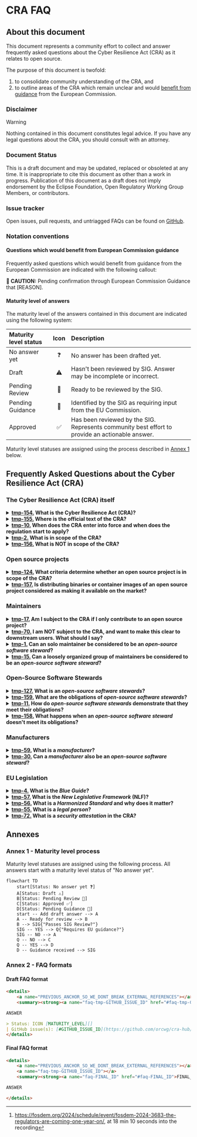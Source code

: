 # CRA FAQ

## About this document

This document represents a community effort to collect and answer frequently asked questions about the Cyber Resilience Act (CRA) as it relates to open source. 

The purpose of this document is twofold:

1. to consolidate community understanding of the CRA, and
2. to outline areas of the CRA which remain unclear and would [benefit from guidance][] from the European Commission.

### Disclaimer

> [!WARNING]
> Nothing contained in this document constitutes legal advice. If you have any legal questions about the CRA, you should consult with an attorney.

### Document Status

This is a draft document and may be updated, replaced or obsoleted at any time. It is inappropriate to cite this document as other than a work in progress. Publication of this document as a draft does not imply endorsement by the Eclipse Foundation, Open Regulatory Working Group Members, or contributors.

### Issue tracker

Open issues, pull requests, and untriagged FAQs can be found on [GitHub](https://github.com/orcwg/cra-hub/labels/FAQ).

### Notation conventions

#### Questions which would benefit from European Commission guidance

Frequently asked questions which would benefit from guidance from the European Commission are indicated with the following callout:

**🛑 CAUTION:** Pending confirmation through European Commission Guidance that [REASON].

#### Maturity level of answers

The maturity level of the answers contained in this document are indicated using the following system:

| Maturity level status | Icon | Description |
| :-------------------- |:----:| :---------- |
| No answer yet         |   ❓  | No answer has been drafted yet. |
| Draft                 |   ⚠️  | Hasn't been reviewed by SIG. Answer may be incomplete or incorrect. |
| Pending Review        |   👀  | Ready to be reviewed by the SIG. |
| Pending Guidance      |   🛑  | Identified by the SIG as requiring input from the EU Commission. |
| Approved              |   ✅  | Has been reviewed by the SIG. Represents community best effort to provide an actionable answer. |

Maturity level statuses are assigned using the process described in [Annex 1](#annex-1) below.


## Frequently Asked Questions about the Cyber Resilience Act (CRA)

### The Cyber Resilience Act (CRA) itself

<details>
    <a name="q-what-is-the-cyber-resilience-act-cra"></a>
    <summary><strong><a name="faq-tmp-154" href="#faq-tmp-154">tmp-154.</a> What is the Cyber Resilience Act (CRA)?</strong></summary>

The Cyber Resilience Act (CRA) is a new EU Regulation that aims to safeguard consumers and businesses who use software or products with digital components. It creates mandatory cybersecurity requirements for manufacturers and retailers that extend throughout the product lifecycle and the whole software supply chain (including all open source dependencies and transitive dependencies) and helps consumers and business identify such products through the [CE mark](https://en.wikipedia.org/wiki/CE_marking).

> Status: ⚠️ [Draft][]
| GitHub issue(s): [#154](https://github.com/orcwg/cra-hub/issues/154)
</details>

<details>
    <a name="q-where-is-the-official-text-of-the-cra"></a>
    <summary><strong><a name="faq-tmp-155" href="#faq-tmp-155">tmp-155.</a> Where is the official text of the CRA?</strong></summary>

The final text of the CRA can be found on [EUR-Lex][CRA] ([English HTML version][CRA HTML]).

> Status: ⚠️ [Draft][]
| GitHub issue(s): [#155](https://github.com/orcwg/cra-hub/issues/155)
</details>


<details>
    <a name="q-when-does-the-cra-enter-into-force-and-when-does-the-regulation-start-to-apply"></a>
    <summary><strong><a name="faq-tmp-10" href="#faq-tmp-10">tmp-10.</a> When does the CRA enter into force and when does the regulation start to apply?</strong></summary>

The CRA enters into force on December 11, 2024. Reporting obligations of manufacturers ([Article 14][]) start to apply on September 11, 2026.
The notification of conformity of assement bodies ([Chapter IV][]) start to apply on June 11, 2026. Everything else starts to apply on December 11, 2027.

```mermaid
%%{init: {'theme':'base'}}%%
gantt
    title CRA Implementation Timeline
    dateFormat  YYYY-MM-DD
    axisFormat %Y-Q%q
    tickInterval 3month

    Drafting phase: 2024-01-01, 2024-11-20
    Publication in the Official Journal of the EU (November 20, 2024): milestone, 2024-11-20, 5m
    Entry into force (December 11, 2024): milestone, 2024-12-11, 5m
    Implementation phase: 2024-12-11, 3y
    Reporting obligations of manufacturers (September 11, 2026): milestone, 2026-09-11, 5m
    Notification of conformity of assement bodies (June 11, 2026): milestone, 2027-06-11, 5m
    All other obligations (December 11, 2027): milestone, 2027-12-11, 5m
    Application phase: 2026-09-11, 2029-06-30
```

> Status: ⚠️ [Draft][]
| GitHub issue(s): [#10](https://github.com/orcwg/cra-hub/issues/10)
</details>

<details>
    <a name="q-what-is-in-scope-of-the-cra"></a>
    <summary><strong><a name="faq-tmp-2" href="#faq-tmp-2">tmp-2.</a> What is in scope of the CRA?</strong></summary>

The following types of product are in scope of the CRA:

- Hardware products (e.g. laptops, smart appliances, mobile phones, network equipment, CPUs, etc.)
- Software products (e.g. operating systems, word processing, games or mobile apps, software libraries, etc.)
- Remote data processing solutions for any of the above, as far as they are necessary for a product to perform its functions (e.g. cloud-based services that allow control of a smart lock at a distance, remote database that backs-up user preferences, etc.)

> Status: ⚠️ [Draft][]
| GitHub issue(s): [#2](https://github.com/orcwg/cra-hub/issues/2)
</details>


<details>
    <a name="q-what-is-not-in-scope-of-the-cra"></a>
    <summary><strong><a name="faq-tmp-156" href="#faq-tmp-156">tmp-156.</a> What is NOT in scope of the CRA?</strong></summary>

The following types of product are NOT in scope of the CRA:

- Products already covered by other regulations or directives: civil aviation equipment ([2018/1139][]), marine equipment ([2014/90][]), medical devices ([2017/745][] and [2017/746][]), motor vehicles ([2019/2144][]), and software as a service (SaaS) ([NIS 2][])
- Products exclusively designed for national security or defence purposes
- Products specifically designed to process classified information

_It is worth noting however, that the intent of the EU legislators is to harmonize the various regulations mentioned above with the CRA in the near future._

> Status: ⚠️ [Draft][]
| GitHub issue(s): [#156](https://github.com/orcwg/cra-hub/issues/156)
</details>


### Open source projects

<details>
    <a name="q-what-criteria-determine-whether-an-open-source-project-is-in-scope-of-the-cra"></a>
    <summary><strong><a name="faq-tmp-124" href="#faq-tmp-124">tmp-124.</a> What criteria determine whether an open source project is in scope of the CRA?</strong></summary>

> Status: ❓ [No answer yet][]
| GitHub issue(s): [#124](https://github.com/orcwg/cra-hub/issues/124)
</details>


<details>
    <a name="q-is-distributing-binaries-or-container-images-of-an-open-source-project-considered-as-making-it-available-on-the-market"></a>
    <summary><strong><a name="faq-tmp-157" href="#faq-tmp-157">tmp-157.</a> Is distributing binaries or container images of an open source project considered as making it available on the market?</strong></summary>

No. Monetization by the original manufacturer is what determines whether a product is made available on the market. As per [Recital 18][], merely supplying open source components isn't indicative of a commercial activity:

> Furthermore, the supply of products with digital elements qualifying as free and open-source software components intended for integration by other manufacturers into their own products with digital elements should be considered to be making available on the market only if the component is monetised by its original manufacturer. […] In addition, the mere presence of regular releases should not in itself lead to the conclusion that a product with digital elements is supplied in the course of a commercial activity.

> Status: ⚠️ [Draft][]
| GitHub issue(s): [#157](https://github.com/orcwg/cra-hub/issues/157)
</details>


### Maintainers

<details>
    <a name="q-am-i-subject-to-the-cra-if-i-only-contribute-to-an-open-source-project"></a>
    <summary><strong><a name="faq-tmp-17" href="#faq-tmp-17">tmp-17.</a> Am I subject to the CRA if I only contribute to an open source project?</strong></summary>

No. Contributions to an open source project are explicitely not in scope of the CRA. See [Recital 18][]: 

> This Regulation does not apply to natural or legal persons who contribute with source code to products with digital elements qualifying as free and open-source software that are not under their responsibility.

> Status: ⚠️ [Draft][]
| GitHub issue(s): [#17](https://github.com/orcwg/cra-hub/issues/17)
</details>


<details>
    <summary><strong><a name="faq-tmp-70" href="#faq-tmp-70">tmp-70.</a> I am NOT subject to the CRA, and want to make this clear to downstream users. What should I say?</strong></summary>
  
Reply to their requests, stating the following:
<code>
- On the basis of [Recital 18 of the Cyber Resilience Act](https://eur-lex.europa.eu/legal-content/EN/TXT/HTML/?uri=OJ:L_202402847#rct_18), I do not fall within the scope of the regulation, and cannot be considered as a Manufacturer or an Open source software steward under the Cyber Resilience Act.
- On the basis of [Recital 15 of the Product Liability Directive](https://eur-lex.europa.eu/legal-content/EN/TXT/HTML/?uri=OJ:L_202402853#rct_15), I cannot be held liable for your use of my code.
- **While I don't have obligations towards you, you may have some towards me:**
	- On the basis of [Article 13.6 the Cyber Resilience Act](https://eur-lex.europa.eu/legal-content/EN/TXT/HTML/?uri=OJ:L_202402847#art_13), if you believe you have found a security flaw in this code, you are responsible for reporting it by following the vulnerability disclosure process here: << project link >>. You are also responsible for fixing it within your product and providing the fix upstream.
</code>

> Status: ⚠️ [Draft][]
| GitHub issue(s): [#70](https://github.com/orcwg/cra-hub/issues/70)
</details>


<details>
    <a name="q-can-an-solo-maintainer-be-considered-to-be-an-open-source-software-steward"></a>
    <summary><strong><a name="faq-tmp-1" href="#faq-tmp-1">tmp-1.</a> Can an solo maintainer be considered to be an <em>open-source software steward</em>?</strong></summary>

No. As defined in [Article 3(14)][], an _open-source software steward_ must be a _legal person_ (e.g. a company, an organization, etc.) in contrast with a _natural person_ (i.e. a human being). The obligations of _open-source software stewards_ described in [Article 24][] therefore do not apply to solo maintainers. It is worth noting however, that _natural persons_ are subject to the same obligations as _legal persons_ would be should they monetize their poject.

**🛑 CAUTION:** Pending confirmation through European Commission Guidance that _legal persons_ do not include _natural persons_ in the context of the CRA.

> Status: ⚠️ [Draft][]
| GitHub issue(s): [#1](https://github.com/orcwg/cra-hub/issues/1)
</details>


<details>
    <a name="q-can-a-loosely-organized-group-of-maintainers-be-considered-to-be-an-open-source-software-steward"></a>
    <summary><strong><a name="faq-tmp-15" href="#faq-tmp-15">tmp-15.</a> Can a loosely organized group of maintainers be considered to be an <em>open-source software steward</em>?</strong></summary>

No. As defined in [Article 3(14)][], an _open-source software steward_ must be a _legal person_, which in the context of the CRA means an legal entity such as a business or nonprofit.

**🛑 CAUTION:** Pending confirmation through European Commission Guidance that _legal persons_ do not include _natural persons_ in the context of the CRA.

> Status: ⚠️ [Draft][]
| GitHub issue(s): [#15](https://github.com/orcwg/cra-hub/issues/15)
</details>


### Open-Source Software Stewards

<details>
    <a name="q-what-is-an-open-source-software-steward"></a>
    <summary><strong><a name="faq-tmp-127" href="#faq-tmp-127">tmp-127.</a> What is an <em>open-source software stewards</em>?</strong></summary>

_Open-source software steward_ is a term defined in [Article 3(14)][] of the CRA, to subject specific organisations to a subset of CRA obligations because they exist to support free and open source software that is intended for commercial activities (by others):

> ‘open-source software steward’ means a legal person, other than a manufacturer, that has the purpose or objective of systematically providing support on a sustained basis for the development of specific products with digital elements, qualifying as free and open-source software and intended for commercial activities, and that ensures the viability of those products;

[Recital 19][] states "Open-source software stewards include certain foundations as well as entities that develop and publish free and open-source software in a business context, including not-for-profit entities." At [FOSDEM 2024][FOSDEM24], the European Commission provided three examples of entities the co-legislators had in mind [^EC@FOSDEM24]:

  1. Foundations supporting specific FOSS projects
  2. Companies that build FOSS for their own use but make it public
  3. Not-for-profit entities that develop FOSS

> Status: ⚠️ [Draft][]
| GitHub issue(s): [#127](https://github.com/orcwg/cra-hub/issues/127)
</details>


<details>
    <a name="q-what-are-the-obligations-of-open-source-software-stewards"></a>
    <summary><strong><a name="faq-tmp-159" href="#faq-tmp-159">tmp-159.</a> What are the obligations of <em>open-source software stewards</em>?</strong></summary>

_Open-source software steward_ are subject to a "light-touch and tailor-made regulatory regime" ([Recital 19][]), defined in [Article 24][].

> Status: ⚠️ [Draft][]
| GitHub issue(s): [#159](https://github.com/orcwg/cra-hub/issues/159)
</details>

<details>
    <a name="q-how-do-open-source-software-stewards-demonstrate-that-they-meet-their-obligations"></a>
    <summary><strong><a name="faq-tmp-11" href="#faq-tmp-11">tmp-11.</a> How do <em>open-source software stewards</em> demonstrate that they meet their obligations?</strong></summary>

> Status: ❓ [No answer yet][]
| GitHub issue(s): [#11](https://github.com/orcwg/cra-hub/issues/11)
</details>


<details>
    <a name="q-what-happens-when-an-open-source-software-steward-doesnt-meet-its-obligations"></a>
    <summary><strong><a name="faq-tmp-158" href="#faq-tmp-158">tmp-158.</a> What happens when an <em>open-source software steward</em> doesn't meet its obligations?</strong></summary>

> Status: ❓ [No answer yet][]
| GitHub issue(s): [#158](https://github.com/orcwg/cra-hub/issues/158)
</details>


### Manufacturers

<details>
    <a name="q-what-is-a-manufacturer"></a>
	<summary><strong><a name="faq-tmp-59" href="#faq-tmp-59">tmp-59.</a> What is a <em>manufacturer</em>?</strong></summary>

The term _Manufacturer_ is defined in [Article 3(13)][] of the CRA:
	
> ‘manufacturer’ means a natural or legal person who develops or manufactures products with digital elements or has products with digital elements designed, developed or manufactured, and markets them under its name or trademark, whether for payment, monetisation or free of charge;

> Status: ⚠️ [Draft][]
| GitHub issue(s): [#59](https://github.com/orcwg/cra-hub/issues/59)
</details>


<details>
	<a name="q-can-a-manufacturer-also-be-an-open-source-software-steward"></a>
	<summary><strong><a name="faq-tmp-30" href="#faq-tmp-30">tmp-30.</a> Can a <em>manufacturer</em> also be an <em>open-source software steward</em>?</strong></summary>

Yes, a _manufacturer_ can also be an _open-source software steward_, but it cannot be both the _manufacturer_ and _open-source software steward_ of the same project.

> Status: ⚠️ [Draft][]
| GitHub issue(s): [#30](https://github.com/orcwg/cra-hub/issues/30)
</details>


### EU Legislation

<details>
	<a name="q-what-is-the-blue-guide"></a>
	<summary><strong><a name="faq-tmp-4" href="#faq-tmp-4">tmp-4.</a> What is the <em>Blue Guide</em>?</strong></summary>

The [Blue Guide][] is one of the main reference documents of the European Commission explaining how to implement legislation based on the New Legislative Framework (NLF). Unlike the CRA, the Blue Guide does not have legal force. It predates the CRA and only discusses software as something embedded into a physical product, not as standalone.
For this reason, until an updated version is available, the Blue Guide's guidance should be read in light of the CRA's wider scope and take into account the nuances introduced in the CRA for software. For example, on the concept of "commercial activity", [Recital 18][] CRA provides more specific guidance on "monetisation" and "non-profit organisations" than is available in the Blue Guide's "Making available on the market" section.

> Status: ⚠️ [Draft][]
| GitHub issue(s): [#4](https://github.com/orcwg/cra-hub/issues/4)
</details>


<details>
    <a name="q-what-is-the-new-legislative-framework-nlf"></a>
    <summary><strong><a name="faq-tmp-57" href="#faq-tmp-57">tmp-57.</a> What is the <em>New Legislative Framework</em> (NLF)?</strong></summary>	

> Status: ❓ [No answer yet][]
| GitHub issue(s): [#56](https://github.com/orcwg/cra-hub/issues/56)
</details>


<details>
    <a name="q-what-is-a-harmonized-standard-and-why-does-it-matter"></a>
    <summary><strong><a name="faq-tmp-56" href="#faq-tmp-56">tmp-56.</a> What is a <em>Harmonized Standard</em> and why does it matter?</strong></summary>	

A _Harmonized Standard_ is a standard developed by European Standardization organisations, which is designed to provide organisations who follow them with a presumption of compliance with the law. It takes the legal requirements of the law and translates them into technical requirements for those implementing it. The Harmonised Standards for the Cyber Resilience Act will define how most developers comply with the law.
  
> Status: ⚠️ [Draft][]
| GitHub issue(s): [#56](https://github.com/orcwg/cra-hub/issues/56)
</details>


<details>
	<a name="q-what-is-a-legal-person"></a>
	<summary><strong><a name="faq-tmp-55" href="#faq-tmp-55">tmp-55.</a> What is a <em>legal person</em>?</strong></summary>

In the context of the CRA, a _legal person_ means an legal entity such as a business or nonprofit.

**🛑 CAUTION:** Pending confirmation through European Commission Guidance that _legal persons_ do not include _natural persons_ in the context of the CRA.

> Status: ⚠️ [Draft][]
| GitHub issue(s): [#55](https://github.com/orcwg/cra-hub/issues/55)
</details>

<details>
    <a name="q-what-is-a-security-attestation-in-the-cra"></a>
    <summary><strong><a name="faq-tmp-72" href="#faq-tmp-72">tmp-72.</a> What is a <em>security attestation</em> in the CRA?</strong></summary>

Security attestations in the CRA are an optional extension that do not exist yet. They may exist in the future, should the European Commission choose to establish them, with a legislative process called a "delegated act". Until such time, any resemblence with concepts elsewhere by the name of "attestation" is coincidental and should not restrict their future design in the CRA. For example, the "Secure Software Development Attestation" as a concept in the US is unrelated to the CRA.

> Status: ⚠️ [Draft][]
| GitHub issue(s): [#72](https://github.com/orcwg/cra-hub/issues/72)
</details>

## Annexes

### Annex 1 - Maturity level process

<a name="annex-1"></a>
Maturity level statuses are assigned using the following process. All answers start with a maturity level status of "No answer yet".

```mermaid
flowchart TD
    start[Status: No answer yet ❓]
    A[Status: Draft ⚠️]
    B[Status: Pending Review 👀]
    C[Status: Approved ✅]
    D[Status: Pending Guidance 🛑]
    start -- Add draft answer --> A
    A -- Ready for review --> B
    B --> SIG{"Passes SIG Review?"}
    SIG -- YES --> Q{"Requires EU guidance?"}
    SIG -- NO --> A
    Q -- NO --> C
    Q -- YES --> D
    D -- Guidance received --> SIG
```

### Annex 2 - FAQ formats

#### Draft FAQ format

```md
<details>
    <a name="PREVIOUS_ANCHOR_SO_WE_DONT_BREAK_EXTERNAL_REFERENCES"></a>
    <summary><strong><a name="faq-tmp-GITHUB_ISSUE_ID" href="#faq-tmp-GITHUB_ISSUE_ID">tmp-GITHUB_ISSUE_ID.</a> QUESTION</strong></summary>

ANSWER

> Status: ICON [MATURITY_LEVEL][]
| GitHub issue(s): [#GITHUB_ISSUE_ID](https://github.com/orcwg/cra-hub/issues/GITHUB_ISSUE_ID)
</details>
```

#### Final FAQ format

```md
<details>
    <a name="PREVIOUS_ANCHOR_SO_WE_DONT_BREAK_EXTERNAL_REFERENCES"></a>
    <a name="faq-tmp-GITHUB_ISSUE_ID"></a>
    <summary><strong><a name="faq-FINAL_ID" href="#faq-FINAL_ID">FINAL_ID.</a> QUESTION</strong></summary>

ANSWER

</details>
```

[benefit from guidance]: #questions-which-would-benefit-from-european-commission-guidance
[No answer yet]: #maturity-level-of-answers
[Draft]: #maturity-level-of-answers
[Pending review]: #maturity-level-of-answers
[Pending guidance]: #maturity-level-of-answers
[Approved]: #maturity-level-of-answers

[CRA]: https://eur-lex.europa.eu/eli/reg/2024/2847/oj
[CRA HTML]: https://eur-lex.europa.eu/legal-content/EN/TXT/HTML/?uri=OJ:L_202402847
[Recital 18]: https://eur-lex.europa.eu/legal-content/EN/TXT/HTML/?uri=OJ:L_202402847#rct_18
[Recital 19]: https://eur-lex.europa.eu/legal-content/EN/TXT/HTML/?uri=OJ:L_202402847#rct_19
[Article 3(13)]: https://eur-lex.europa.eu/legal-content/EN/TXT/HTML/?uri=OJ:L_202402847#art_3
[Article 3(14)]: https://eur-lex.europa.eu/legal-content/EN/TXT/HTML/?uri=OJ:L_202402847#art_3
[Article 14]: https://eur-lex.europa.eu/legal-content/EN/TXT/HTML/?uri=OJ:L_202402847#art_14
[Article 24]: https://eur-lex.europa.eu/legal-content/EN/TXT/HTML/?uri=OJ:L_202402847#art_24
[Article 64(10)(b)]: https://eur-lex.europa.eu/legal-content/EN/TXT/HTML/?uri=OJ:L_202402847#art_64
[Chapter IV]: https://eur-lex.europa.eu/legal-content/EN/TXT/HTML/?uri=OJ:L_202402847#cpt_IV

[2014/90]: https://eur-lex.europa.eu/eli/dir/2014/90/oj
[2017/745]: https://eur-lex.europa.eu/eli/reg/2017/745/oj
[2017/746]: https://eur-lex.europa.eu/eli/reg/2017/746/oj
[2018/1139]: https://eur-lex.europa.eu/eli/reg/2018/1139/oj
[2019/2144]: https://eur-lex.europa.eu/eli/reg/2019/2144/oj
[NIS 2]: https://eur-lex.europa.eu/eli/dir/2022/2555/oj

[Blue Guide]: https://eur-lex.europa.eu/legal-content/EN/TXT/HTML/?uri=CELEX:52022XC0629(04)

[^EC@FOSDEM24]: https://fosdem.org/2024/schedule/event/fosdem-2024-3683-the-regulators-are-coming-one-year-on/, at 18 min 10 seconds into the recording
